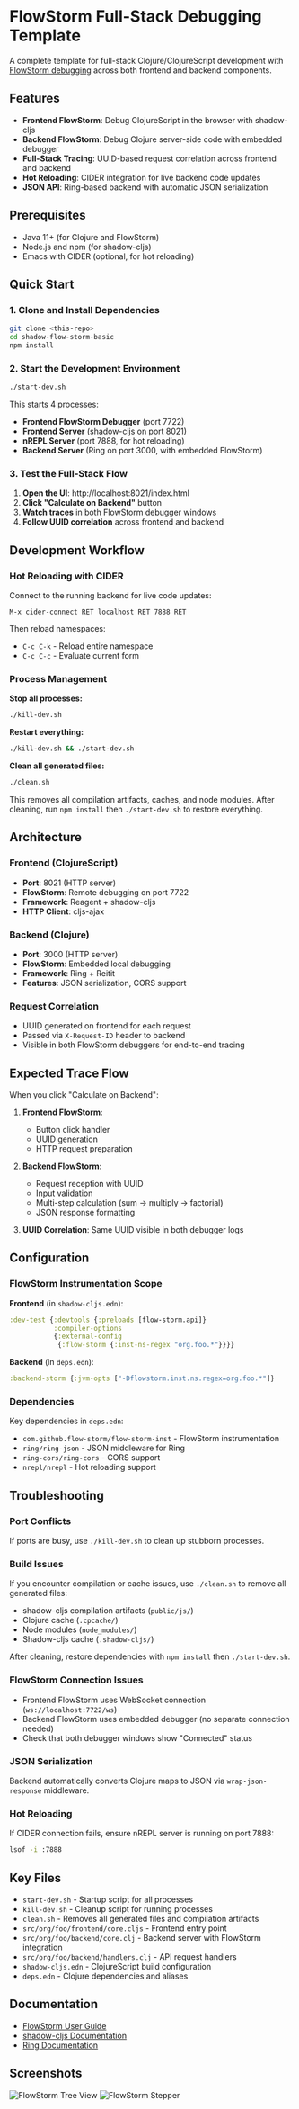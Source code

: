 # FlowStorm Full-Stack Debugging Template

A complete template for full-stack Clojure/ClojureScript development with [FlowStorm debugging](https://github.com/jpmonettas/flow-storm-debugger) across both frontend and backend components.

## Features

- **Frontend FlowStorm**: Debug ClojureScript in the browser with shadow-cljs
- **Backend FlowStorm**: Debug Clojure server-side code with embedded debugger
- **Full-Stack Tracing**: UUID-based request correlation across frontend and backend
- **Hot Reloading**: CIDER integration for live backend code updates
- **JSON API**: Ring-based backend with automatic JSON serialization

## Prerequisites

- Java 11+ (for Clojure and FlowStorm)
- Node.js and npm (for shadow-cljs)
- Emacs with CIDER (optional, for hot reloading)

## Quick Start

### 1. Clone and Install Dependencies

```bash
git clone <this-repo>
cd shadow-flow-storm-basic
npm install
```

### 2. Start the Development Environment

```bash
./start-dev.sh
```

This starts 4 processes:
- **Frontend FlowStorm Debugger** (port 7722)
- **Frontend Server** (shadow-cljs on port 8021)
- **nREPL Server** (port 7888, for hot reloading)
- **Backend Server** (Ring on port 3000, with embedded FlowStorm)

### 3. Test the Full-Stack Flow

1. **Open the UI**: http://localhost:8021/index.html
2. **Click "Calculate on Backend"** button
3. **Watch traces** in both FlowStorm debugger windows
4. **Follow UUID correlation** across frontend and backend

## Development Workflow

### Hot Reloading with CIDER

Connect to the running backend for live code updates:

```emacs
M-x cider-connect RET localhost RET 7888 RET
```

Then reload namespaces:
- `C-c C-k` - Reload entire namespace
- `C-c C-c` - Evaluate current form

### Process Management

**Stop all processes:**
```bash
./kill-dev.sh
```

**Restart everything:**
```bash
./kill-dev.sh && ./start-dev.sh
```

**Clean all generated files:**
```bash
./clean.sh
```

This removes all compilation artifacts, caches, and node modules. After cleaning, run `npm install` then `./start-dev.sh` to restore everything.

## Architecture

### Frontend (ClojureScript)
- **Port**: 8021 (HTTP server)
- **FlowStorm**: Remote debugging on port 7722
- **Framework**: Reagent + shadow-cljs
- **HTTP Client**: cljs-ajax

### Backend (Clojure)
- **Port**: 3000 (HTTP server)
- **FlowStorm**: Embedded local debugging
- **Framework**: Ring + Reitit
- **Features**: JSON serialization, CORS support

### Request Correlation
- UUID generated on frontend for each request
- Passed via `X-Request-ID` header to backend
- Visible in both FlowStorm debuggers for end-to-end tracing

## Expected Trace Flow

When you click "Calculate on Backend":

1. **Frontend FlowStorm**:
   - Button click handler
   - UUID generation
   - HTTP request preparation

2. **Backend FlowStorm**:
   - Request reception with UUID
   - Input validation
   - Multi-step calculation (sum → multiply → factorial)
   - JSON response formatting

3. **UUID Correlation**: Same UUID visible in both debugger logs

## Configuration

### FlowStorm Instrumentation Scope

**Frontend** (in `shadow-cljs.edn`):
```clojure
:dev-test {:devtools {:preloads [flow-storm.api]}
           :compiler-options
           {:external-config
            {:flow-storm {:inst-ns-regex "org.foo.*"}}}}
```

**Backend** (in `deps.edn`):
```clojure
:backend-storm {:jvm-opts ["-Dflowstorm.inst.ns.regex=org.foo.*"]}
```

### Dependencies

Key dependencies in `deps.edn`:
- `com.github.flow-storm/flow-storm-inst` - FlowStorm instrumentation
- `ring/ring-json` - JSON middleware for Ring
- `ring-cors/ring-cors` - CORS support
- `nrepl/nrepl` - Hot reloading support

## Troubleshooting

### Port Conflicts
If ports are busy, use `./kill-dev.sh` to clean up stubborn processes.

### Build Issues
If you encounter compilation or cache issues, use `./clean.sh` to remove all generated files:
- shadow-cljs compilation artifacts (`public/js/`)
- Clojure cache (`.cpcache/`)
- Node modules (`node_modules/`)
- Shadow-cljs cache (`.shadow-cljs/`)

After cleaning, restore dependencies with `npm install` then `./start-dev.sh`.

### FlowStorm Connection Issues
- Frontend FlowStorm uses WebSocket connection (`ws://localhost:7722/ws`)
- Backend FlowStorm uses embedded debugger (no separate connection needed)
- Check that both debugger windows show "Connected" status

### JSON Serialization
Backend automatically converts Clojure maps to JSON via `wrap-json-response` middleware.

### Hot Reloading
If CIDER connection fails, ensure nREPL server is running on port 7888:
```bash
lsof -i :7888
```

## Key Files

- `start-dev.sh` - Startup script for all processes
- `kill-dev.sh` - Cleanup script for running processes
- `clean.sh` - Removes all generated files and compilation artifacts
- `src/org/foo/frontend/core.cljs` - Frontend entry point
- `src/org/foo/backend/core.clj` - Backend server with FlowStorm integration
- `src/org/foo/backend/handlers.clj` - API request handlers
- `shadow-cljs.edn` - ClojureScript build configuration
- `deps.edn` - Clojure dependencies and aliases

## Documentation

- [FlowStorm User Guide](https://jpmonettas.github.io/flow-storm-debugger/user_guide.html)
- [shadow-cljs Documentation](https://shadow-cljs.github.io/docs/UsersGuide.html)
- [Ring Documentation](https://github.com/ring-clojure/ring)

## Screenshots

![FlowStorm Tree View](./images/tree.png)
![FlowStorm Stepper](./images/stepper.png)
